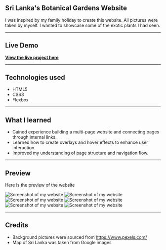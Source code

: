 ## Sri Lanka's Botanical Gardens Website

I was inspired by my family holiday to create this website. All pictures were taken by myself. I wanted to showcase some of the exotic plants I had seen. 

---
## Live Demo

[**View the live project here**](https://aimei60.github.io/my-first-website/) 

---
## Technologies used

- HTML5
- CSS3
- Flexbox

---
## What I learned

- Gained experience building a multi-page website and connecting pages through internal links.
- Learned how to create overlays and hover effects to enhance user interaction.
- Improved my understanding of page structure and navigation flow.

---
## Preview
Here is the preview of the website

![Screenshot of my website](screenshots/s1.png)
![Screenshot of my website](screenshots/s2.png)
![Screenshot of my website](screenshots/s3.png)
![Screenshot of my website](screenshots/s4.png)
![Screenshot of my website](screenshots/s5.png)
![Screenshot of my website](screenshots/s6.png)

---
## Credits

- Background pictures were sourced from https://www.pexels.com/
- Map of Sri Lanka was taken from Google images


